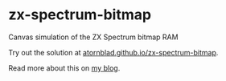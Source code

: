 # zx-spectrum-bitmap
Canvas simulation of the ZX Spectrum bitmap RAM

Try out the solution at [atornblad.github.io/zx-spectrum-bitmap](https://atornblad.github.io/zx-spectrum-bitmap).

Read more about this on [my blog](https://atornblad.se/emulating-zx-spectrum-graphics-in-javascript).
